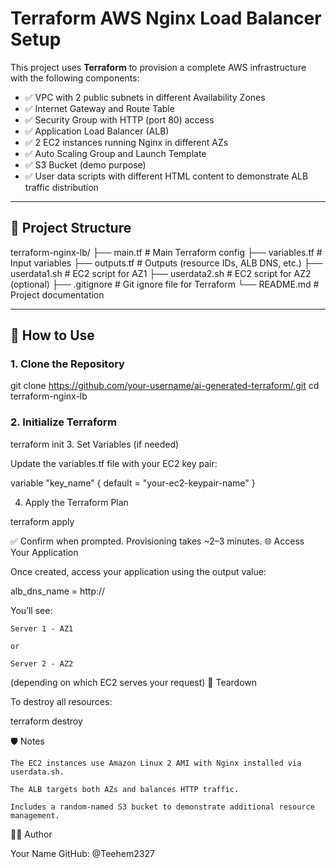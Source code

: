 # Terraform AWS Nginx Load Balancer Setup

This project uses **Terraform** to provision a complete AWS infrastructure with the following components:

- ✅ VPC with 2 public subnets in different Availability Zones
- ✅ Internet Gateway and Route Table
- ✅ Security Group with HTTP (port 80) access
- ✅ Application Load Balancer (ALB)
- ✅ 2 EC2 instances running Nginx in different AZs
- ✅ Auto Scaling Group and Launch Template
- ✅ S3 Bucket (demo purpose)
- ✅ User data scripts with different HTML content to demonstrate ALB traffic distribution

---

## 📁 Project Structure

terraform-nginx-lb/
├── main.tf # Main Terraform config
├── variables.tf # Input variables
├── outputs.tf # Outputs (resource IDs, ALB DNS, etc.)
├── userdata1.sh # EC2 script for AZ1
├── userdata2.sh # EC2 script for AZ2 (optional)
├── .gitignore # Git ignore file for Terraform
└── README.md # Project documentation


---

## 🚀 How to Use

### 1. Clone the Repository


git clone https://github.com/your-username/ai-generated-terraform/.git
cd terraform-nginx-lb
### 2. Initialize Terraform

terraform init
3. Set Variables (if needed)

Update the variables.tf file with your EC2 key pair:

variable "key_name" {
  default = "your-ec2-keypair-name"
}

4. Apply the Terraform Plan

terraform apply

✅ Confirm when prompted. Provisioning takes ~2–3 minutes.
🌐 Access Your Application

Once created, access your application using the output value:

alb_dns_name = http://<alb-dns-name>

You’ll see:

    Server 1 - AZ1

    or

    Server 2 - AZ2

(depending on which EC2 serves your request)
🧹 Teardown

To destroy all resources:

terraform destroy

🛡️ Notes

    The EC2 instances use Amazon Linux 2 AMI with Nginx installed via userdata.sh.

    The ALB targets both AZs and balances HTTP traffic.

    Includes a random-named S3 bucket to demonstrate additional resource management.

🧑‍💻 Author

Your Name
GitHub: @Teehem2327
